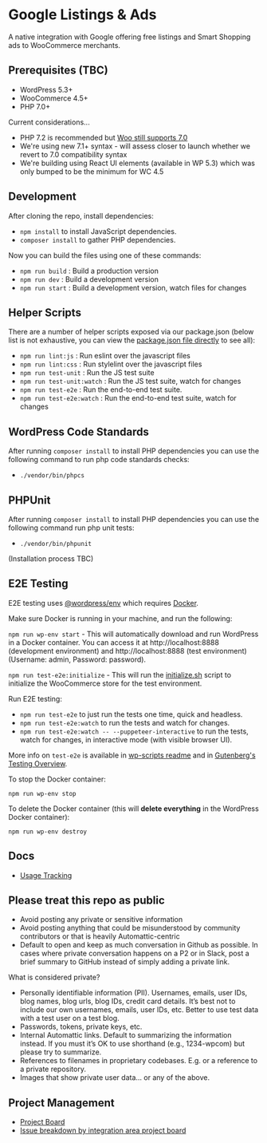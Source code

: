 # Google Listings & Ads

A native integration with Google offering free listings and Smart Shopping ads to WooCommerce merchants.

## Prerequisites (TBC)

 - WordPress 5.3+
 - WooCommerce 4.5+
 - PHP 7.0+

Current considerations...
 - PHP 7.2 is recommended but [Woo still supports 7.0](https://docs.woocommerce.com/document/update-php-wordpress/)
 - We're using new 7.1+ syntax - will assess closer to launch whether we revert to 7.0 compatibility syntax
 - We're building using React UI elements (available in WP 5.3) which was only bumped to be the minimum for WC 4.5

## Development

After cloning the repo, install dependencies:

 - `npm install` to install JavaScript dependencies.
 - `composer install` to gather PHP dependencies.

Now you can build the files using one of these commands:

 - `npm run build` : Build a production version
 - `npm run dev` : Build a development version
 - `npm run start` : Build a development version, watch files for changes

## Helper Scripts

There are a number of helper scripts exposed via our package.json (below list is not exhaustive, you can view the [package.json file directly](https://github.com/woocommerce/google-listings-and-ads/blob/trunk/package.json#L11) to see all):

 - `npm run lint:js` : Run eslint over the javascript files
 - `npm run lint:css` : Run stylelint over the javascript files
 - `npm run test-unit` : Run the JS test suite
 - `npm run test-unit:watch` : Run the JS test suite, watch for changes
 - `npm run test-e2e` : Run the end-to-end test suite.
 - `npm run test-e2e:watch` : Run the end-to-end test suite, watch for changes

## WordPress Code Standards

After running `composer install` to install PHP dependencies you can use the following command to run php code standards checks:

 - `./vendor/bin/phpcs`

## PHPUnit

After running `composer install` to install PHP dependencies you can use the following command run php unit tests:

 - `./vendor/bin/phpunit`

(Installation process TBC)

## E2E Testing

E2E testing uses [@wordpress/env](https://www.npmjs.com/package/@wordpress/env) which requires [Docker](https://www.docker.com/).

Make sure Docker is running in your machine, and run the following:

`npm run wp-env start` - This will automatically download and run WordPress in a Docker container. You can access it at http://localhost:8888 (development environment) and http://localhost:8888 (test environment) (Username: admin, Password: password).

`npm run test-e2e:initialize` - This will run the [initialize.sh](/tests/e2e/initialize.sh) script to initialize the WooCommerce store for the test environment.

Run E2E testing:

- `npm run test-e2e` to just run the tests one time, quick and headless.
- `npm run test-e2e:watch` to run the tests and watch for changes.
- `npm run test-e2e:watch -- --puppeteer-interactive` to run the tests, watch for changes, in interactive mode (with visible browser UI).

More info on `test-e2e` is available in [wp-scripts readme](https://github.com/WordPress/gutenberg/blob/master/packages/scripts/README.md#test-e2e) and in [Gutenberg's Testing Overview](https://github.com/WordPress/gutenberg/blob/master/docs/contributors/testing-overview.md#end-to-end-testing).

To stop the Docker container:

`npm run wp-env stop`

To delete the Docker container (this will **delete everything** in the WordPress Docker container): 

`npm run wp-env destroy`

## Docs

* [Usage Tracking](./src/Tracking/README.md)

## Please treat this repo as public

* Avoid posting any private or sensitive information
* Avoid posting anything that could be misunderstood by community contributors or that is heavily Automattic-centric
* Default to open and keep as much conversation in Github as possible. In cases where private conversation happens on a P2 or in Slack, post a brief summary to GitHub instead of simply adding a private link.

What is considered private?

* Personally identifiable information (PII). Usernames, emails, user IDs, blog names, blog urls, blog IDs, credit card details. It’s best not to include our own usernames, emails, user IDs, etc. Better to use test data with a test user on a test blog.
* Passwords, tokens, private keys, etc.
* Internal Automattic links. Default to summarizing the information instead. If you must it’s OK to use shorthand (e.g., 1234-wpcom) but please try to summarize.
* References to filenames in proprietary codebases. E.g. or a reference to a private repository.
* Images that show private user data… or any of the above.

## Project Management

 - [Project Board](https://github.com/woocommerce/google-listings-and-ads/projects/1)
 - [Issue breakdown by integration area project board](https://github.com/woocommerce/google-listings-and-ads/projects/2)

